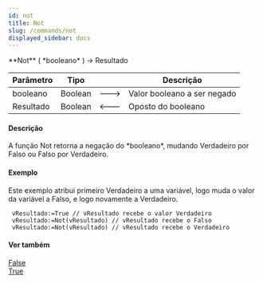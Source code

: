 ```yaml
---
id: not
title: Not
slug: /commands/not
displayed_sidebar: docs
---
```


<!--REF #_command_.Not.Syntax-->**Not** ( *booleano*  ) -> Resultado<!-- END REF-->
<!--REF #_command_.Not.Params-->
| Parâmetro | Tipo |  | Descrição |
| --- | --- | --- | --- |
| booleano | Boolean | &#x1F852; | Valor booleano a ser negado |
| Resultado | Boolean | &#x1F850; | Oposto do booleano |

<!-- END REF-->

#### Descrição 

<!--REF #_command_.Not.Summary-->A função Not retorna a negação do *booleano*, mudando Verdadeiro por Falso ou Falso por Verdadeiro.<!-- END REF-->

#### Exemplo 

Este exemplo atribui primeiro Verdadeiro a uma variável, logo muda o valor da variável a Falso, e logo novamente a Verdadeiro.

```4d
 vResultado:=True // vResultado recebe o valor Verdadeiro
 vResultado:=Not(vResultado) // vResultado recebe o Falso
 vResultado:=Not(vResultado) // vResultado recebe o Verdadeiro
```

#### Ver também 

[False](false.md)  
[True](true.md)  